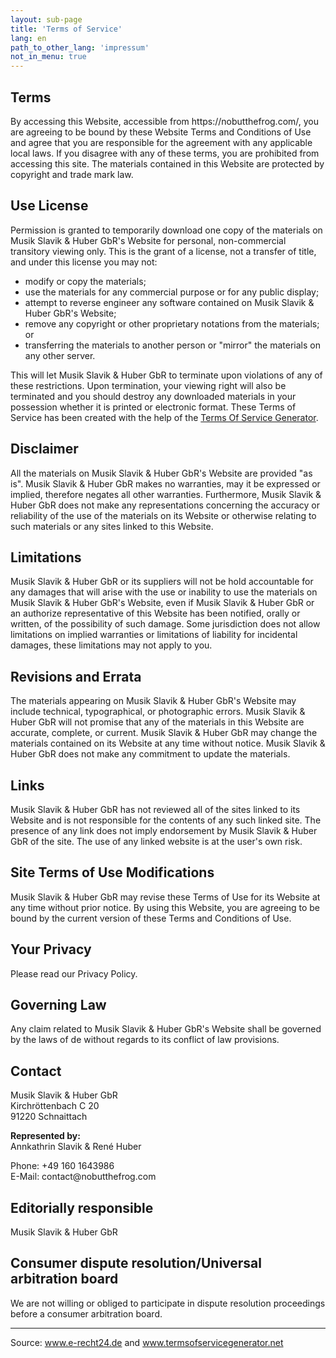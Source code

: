 ```yaml
---
layout: sub-page
title: 'Terms of Service'
lang: en
path_to_other_lang: 'impressum'
not_in_menu: true
---
```



<h2>Terms</h2>

<p>By accessing this Website, accessible from https://nobutthefrog.com/, you are agreeing to be bound by these Website Terms and Conditions of Use and agree that you are responsible for the agreement with any applicable local laws. If you disagree with any of these terms, you are prohibited from accessing this site. The materials contained in this Website are protected by copyright and trade mark law.</p>

<h2>Use License</h2>

<p>Permission is granted to temporarily download one copy of the materials on Musik Slavik &amp; Huber GbR's Website for personal, non-commercial transitory viewing only. This is the grant of a license, not a transfer of title, and under this license you may not:</p>

<ul>
    <li>modify or copy the materials;</li>
    <li>use the materials for any commercial purpose or for any public display;</li>
    <li>attempt to reverse engineer any software contained on Musik Slavik &amp; Huber GbR's Website;</li>
    <li>remove any copyright or other proprietary notations from the materials; or</li>
    <li>transferring the materials to another person or "mirror" the materials on any other server.</li>
</ul>

<p>This will let Musik Slavik &amp; Huber GbR to terminate upon violations of any of these restrictions. Upon termination, your viewing right will also be terminated and you should destroy any downloaded materials in your possession whether it is printed or electronic format. These Terms of Service has been created with the help of the <a href="https://www.termsofservicegenerator.net">Terms Of Service Generator</a>.</p>

<h2>Disclaimer</h2>

<p>All the materials on Musik Slavik &amp; Huber GbR's Website are provided "as is". Musik Slavik &amp; Huber GbR makes no warranties, may it be expressed or implied, therefore negates all other warranties. Furthermore, Musik Slavik &amp; Huber GbR does not make any representations concerning the accuracy or reliability of the use of the materials on its Website or otherwise relating to such materials or any sites linked to this Website.</p>

<h2>Limitations</h2>

<p>Musik Slavik &amp; Huber GbR or its suppliers will not be hold accountable for any damages that will arise with the use or inability to use the materials on Musik Slavik &amp; Huber GbR's Website, even if Musik Slavik &amp; Huber GbR or an authorize representative of this Website has been notified, orally or written, of the possibility of such damage. Some jurisdiction does not allow limitations on implied warranties or limitations of liability for incidental damages, these limitations may not apply to you.</p>

<h2>Revisions and Errata</h2>

<p>The materials appearing on Musik Slavik &amp; Huber GbR's Website may include technical, typographical, or photographic errors. Musik Slavik &amp; Huber GbR will not promise that any of the materials in this Website are accurate, complete, or current. Musik Slavik &amp; Huber GbR may change the materials contained on its Website at any time without notice. Musik Slavik &amp; Huber GbR does not make any commitment to update the materials.</p>

<h2>Links</h2>

<p>Musik Slavik &amp; Huber GbR has not reviewed all of the sites linked to its Website and is not responsible for the contents of any such linked site. The presence of any link does not imply endorsement by Musik Slavik &amp; Huber GbR of the site. The use of any linked website is at the user's own risk.</p>

<h2>Site Terms of Use Modifications</h2>

<p>Musik Slavik &amp; Huber GbR may revise these Terms of Use for its Website at any time without prior notice. By using this Website, you are agreeing to be bound by the current version of these Terms and Conditions of Use.</p>

<h2>Your Privacy</h2>

<p>Please read our Privacy Policy.</p>

<h2>Governing Law</h2>

<p>Any claim related to Musik Slavik &amp; Huber GbR's Website shall be governed by the laws of de without regards to its conflict of law provisions.</p>


<h2>Contact</h2>

<p>Musik Slavik &amp; Huber GbR<br />
Kirchr&ouml;ttenbach C 20<br />
91220 Schnaittach</p>
<p><strong>Represented by:</strong><br />
Annkathrin Slavik &amp; René Huber</p>
<p>Phone: +49 160 1643986<br />
E-Mail: contact@nobutthefrog.com</p>
<h2>Editorially responsible</h2>
<p>Musik Slavik &amp; Huber GbR</p>
<h2>Consumer dispute resolution/Universal arbitration board</h2>
<p>We are not willing or obliged to participate in dispute resolution proceedings before a consumer arbitration board.</p>
<hr>
<p>Source: <a href="https://www.e-recht24.de/impressum-generator.html">www.e-recht24.de</a> and <a href="https://www.termsofservicegenerator.net">www.termsofservicegenerator.net</a></p>
